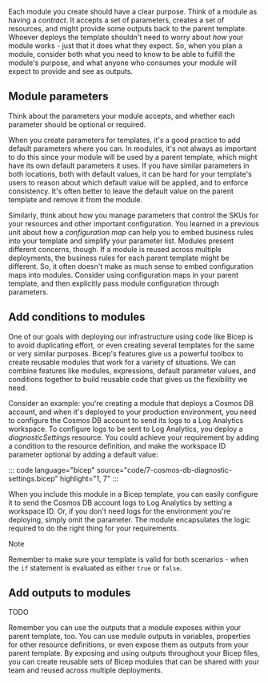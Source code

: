 Each module you create should have a clear purpose. Think of a module as having a *contract*. It accepts a set of parameters, creates a set of resources, and might provide some outputs back to the parent template. Whoever deploys the template shouldn't need to worry about _how_ your module works - just that it does what they expect. So, when you plan a module, consider both what you need to know to be able to fulfill the module's purpose, and what anyone who consumes your module will expect to provide and see as outputs.

## Module parameters

Think about the parameters your module accepts, and whether each parameter should be optional or required.

When you create parameters for templates, it's a good practice to add default parameters where you can. In modules, it's not always as important to do this since your module will be used by a parent template, which might have its own default parameters it uses. If you have similar parameters in both locations, both with default values, it can be hard for your template's users to reason about which default value will be applied, and to enforce consistency. It's often better to leave the default value on the parent template and remove it from the module.

Similarly, think about how you manage parameters that control the SKUs for your resources and other important configuration. You learned in a previous unit about how a _configuration map_ can help you to embed business rules into your template and simplify your parameter list. Modules present different concerns, though. If a module is reused across multiple deployments, the business rules for each parent template might be different. So, it often doesn't make as much sense to embed configuration maps into modules. Consider using configuration maps in your parent template, and then explicitly pass module configuration through parameters.

## Add conditions to modules

One of our goals with deploying our infrastructure using code like Bicep is to avoid duplicating effort, or even creating several templates for the same or very similar purposes. Bicep's features give us a powerful toolbox to create reusable modules that work for a variety of situations. We can combine features like modules, expressions, default parameter values, and conditions together to build reusable code that gives us the flexibility we need.

Consider an example: you're creating a module that deploys a Cosmos DB account, and when it's deployed to your production environment, you need to configure the Cosmos DB account to send its logs to a Log Analytics workspace. To configure logs to be sent to Log Analytics, you deploy a *diagnosticSettings* resource. You could achieve your requirement by adding a condition to the resource definition, and make the workspace ID parameter optional by adding a default value:

::: code language="bicep" source="code/7-cosmos-db-diagnostic-settings.bicep" highlight="1, 7" :::

When you include this module in a Bicep template, you can easily configure it to send the Cosmos DB account logs to Log Analytics by setting a workspace ID. Or, if you don't need logs for the environment you're deploying, simply omit the parameter. The module encapsulates the logic required to do the right thing for your requirements.

> [!NOTE]
> Remember to make sure your template is valid for both scenarios - when the `if` statement is evaluated as either `true` or `false`.

## Add outputs to modules

TODO

<!-- TODO pass secrets between modules? A little esoteric maybe -->
Remember you can use the outputs that a module exposes within your parent template, too. You can use module outputs in variables, properties for other resource definitions, or even expose them as outputs from your parent template. By exposing and using outputs throughout your Bicep files, you can create reusable sets of Bicep modules that can be shared with your team and reused across multiple deployments.

